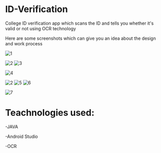 # ID-Verification

College ID verification app which scans the ID and tells you whether it's valid or not using OCR technology

Here are some screenshots which can give you an idea about the design and work process

![1](https://github.com/pranaylachuluri/ID-Verification/assets/103355762/6fa8bf03-fbfb-4da4-bfab-4ebdae518ee1)

![2](https://github.com/pranaylachuluri/ID-Verification/assets/103355762/eedc64a1-9277-44d6-9d82-4a537e42d033)
![3](https://github.com/pranaylachuluri/ID-Verification/assets/103355762/990b519d-01d8-4de3-83f6-78db14b1983a)

![4](https://github.com/pranaylachuluri/ID-Verification/assets/103355762/263cfc4c-a3ea-4f39-a55b-188c8ccd5d84)

![2](https://github.com/pranaylachuluri/ID-Verification/assets/103355762/eedc64a1-9277-44d6-9d82-4a537e42d033)
![5](https://github.com/pranaylachuluri/ID-Verification/assets/103355762/dfc2dd05-a834-47ef-a94c-613e3106c58b)
![6](https://github.com/pranaylachuluri/ID-Verification/assets/103355762/c6bc2993-22fe-473f-a256-c0e900395ab1)

![7](https://github.com/pranaylachuluri/ID-Verification/assets/103355762/e41721dc-d60f-4888-b7ad-413db6f20c25)


# Teachnologies used:

-JAVA

-Android Studio

-OCR

